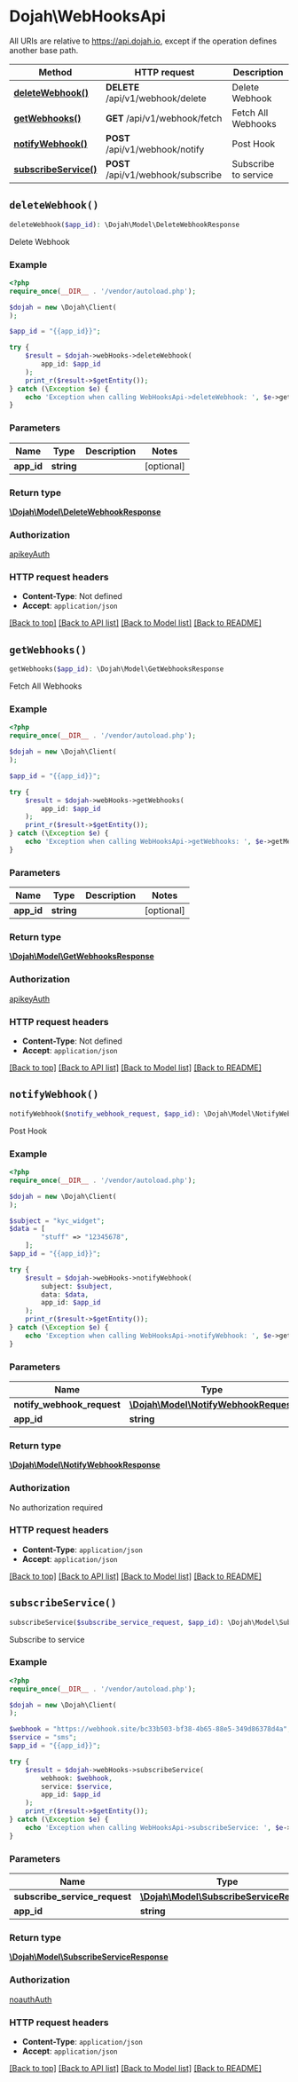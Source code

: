 # Dojah\WebHooksApi

All URIs are relative to https://api.dojah.io, except if the operation defines another base path.

| Method | HTTP request | Description |
| ------------- | ------------- | ------------- |
| [**deleteWebhook()**](WebHooksApi.md#deleteWebhook) | **DELETE** /api/v1/webhook/delete | Delete Webhook |
| [**getWebhooks()**](WebHooksApi.md#getWebhooks) | **GET** /api/v1/webhook/fetch | Fetch All Webhooks |
| [**notifyWebhook()**](WebHooksApi.md#notifyWebhook) | **POST** /api/v1/webhook/notify | Post Hook |
| [**subscribeService()**](WebHooksApi.md#subscribeService) | **POST** /api/v1/webhook/subscribe | Subscribe to service |


## `deleteWebhook()`

```php
deleteWebhook($app_id): \Dojah\Model\DeleteWebhookResponse
```

Delete Webhook

### Example

```php
<?php
require_once(__DIR__ . '/vendor/autoload.php');

$dojah = new \Dojah\Client(
);

$app_id = "{{app_id}}";

try {
    $result = $dojah->webHooks->deleteWebhook(
        app_id: $app_id
    );
    print_r($result->$getEntity());
} catch (\Exception $e) {
    echo 'Exception when calling WebHooksApi->deleteWebhook: ', $e->getMessage(), PHP_EOL;
}

```

### Parameters

| Name | Type | Description  | Notes |
| ------------- | ------------- | ------------- | ------------- |
| **app_id** | **string**|  | [optional] |

### Return type

[**\Dojah\Model\DeleteWebhookResponse**](../Model/DeleteWebhookResponse.md)

### Authorization

[apikeyAuth](../../README.md#apikeyAuth)

### HTTP request headers

- **Content-Type**: Not defined
- **Accept**: `application/json`

[[Back to top]](#) [[Back to API list]](../../README.md#endpoints)
[[Back to Model list]](../../README.md#models)
[[Back to README]](../../README.md)

## `getWebhooks()`

```php
getWebhooks($app_id): \Dojah\Model\GetWebhooksResponse
```

Fetch All Webhooks

### Example

```php
<?php
require_once(__DIR__ . '/vendor/autoload.php');

$dojah = new \Dojah\Client(
);

$app_id = "{{app_id}}";

try {
    $result = $dojah->webHooks->getWebhooks(
        app_id: $app_id
    );
    print_r($result->$getEntity());
} catch (\Exception $e) {
    echo 'Exception when calling WebHooksApi->getWebhooks: ', $e->getMessage(), PHP_EOL;
}

```

### Parameters

| Name | Type | Description  | Notes |
| ------------- | ------------- | ------------- | ------------- |
| **app_id** | **string**|  | [optional] |

### Return type

[**\Dojah\Model\GetWebhooksResponse**](../Model/GetWebhooksResponse.md)

### Authorization

[apikeyAuth](../../README.md#apikeyAuth)

### HTTP request headers

- **Content-Type**: Not defined
- **Accept**: `application/json`

[[Back to top]](#) [[Back to API list]](../../README.md#endpoints)
[[Back to Model list]](../../README.md#models)
[[Back to README]](../../README.md)

## `notifyWebhook()`

```php
notifyWebhook($notify_webhook_request, $app_id): \Dojah\Model\NotifyWebhookResponse
```

Post Hook

### Example

```php
<?php
require_once(__DIR__ . '/vendor/autoload.php');

$dojah = new \Dojah\Client(
);

$subject = "kyc_widget";
$data = [
        "stuff" => "12345678",
    ];
$app_id = "{{app_id}}";

try {
    $result = $dojah->webHooks->notifyWebhook(
        subject: $subject, 
        data: $data, 
        app_id: $app_id
    );
    print_r($result->$getEntity());
} catch (\Exception $e) {
    echo 'Exception when calling WebHooksApi->notifyWebhook: ', $e->getMessage(), PHP_EOL;
}

```

### Parameters

| Name | Type | Description  | Notes |
| ------------- | ------------- | ------------- | ------------- |
| **notify_webhook_request** | [**\Dojah\Model\NotifyWebhookRequest**](../Model/NotifyWebhookRequest.md)|  | |
| **app_id** | **string**|  | [optional] |

### Return type

[**\Dojah\Model\NotifyWebhookResponse**](../Model/NotifyWebhookResponse.md)

### Authorization

No authorization required

### HTTP request headers

- **Content-Type**: `application/json`
- **Accept**: `application/json`

[[Back to top]](#) [[Back to API list]](../../README.md#endpoints)
[[Back to Model list]](../../README.md#models)
[[Back to README]](../../README.md)

## `subscribeService()`

```php
subscribeService($subscribe_service_request, $app_id): \Dojah\Model\SubscribeServiceResponse
```

Subscribe to service

### Example

```php
<?php
require_once(__DIR__ . '/vendor/autoload.php');

$dojah = new \Dojah\Client(
);

$webhook = "https://webhook.site/bc33b503-bf38-4b65-88e5-349d86378d4a";
$service = "sms";
$app_id = "{{app_id}}";

try {
    $result = $dojah->webHooks->subscribeService(
        webhook: $webhook, 
        service: $service, 
        app_id: $app_id
    );
    print_r($result->$getEntity());
} catch (\Exception $e) {
    echo 'Exception when calling WebHooksApi->subscribeService: ', $e->getMessage(), PHP_EOL;
}

```

### Parameters

| Name | Type | Description  | Notes |
| ------------- | ------------- | ------------- | ------------- |
| **subscribe_service_request** | [**\Dojah\Model\SubscribeServiceRequest**](../Model/SubscribeServiceRequest.md)|  | |
| **app_id** | **string**|  | [optional] |

### Return type

[**\Dojah\Model\SubscribeServiceResponse**](../Model/SubscribeServiceResponse.md)

### Authorization

[noauthAuth](../../README.md#noauthAuth)

### HTTP request headers

- **Content-Type**: `application/json`
- **Accept**: `application/json`

[[Back to top]](#) [[Back to API list]](../../README.md#endpoints)
[[Back to Model list]](../../README.md#models)
[[Back to README]](../../README.md)
